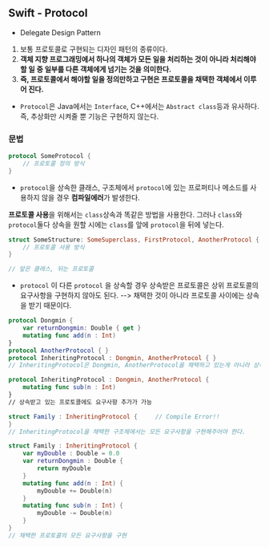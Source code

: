 ## Swift - Protocol

* Delegate Design Pattern

1. 보통 프로토콜로 구현되는 디자인 패턴의 종류이다. 
2. **객체 지향 프로그래밍에서 하나의 객체가 모든 일을 처리하는 것이 아니라 처리해야 할 일 중 일부를 다른 객체에게 넘기는 것을 의미한다.**
3. **즉, 프로토콜에서 해야할 일을 정의만하고 구현은 프로토콜을 채택한 객체에서 이루어 진다.**



* `Protocol`은 Java에서는 `Interface`, C++에서는 `Abstract class`등과 유사하다. 즉, 추상화만 시켜줄 뿐 기능은 구현하지 않는다.



### 문법

```swift
protocol SomeProtocol {
    // 프로토콜 정의 방식
}
```

* `protocol`을 상속한 클래스, 구조체에서 `protocol`에 있는 프로퍼티나 메소드를 사용하지 않을 경우 **컴파일에러**가 발생한다.

**프로토콜 사용**을 위해서는 `class`상속과 똑같은 방법을 사용한다. 그러나 `class`와 `protocol`둘다 상속을 원할 시에는 `class`를 앞에 `protocol`을 뒤에 넣는다.

```swift
struct SomeStructure: SomeSuperclass, FirstProtocol, AnotherProtocol {
    // 프로토콜 사용 방식
}

// 앞은 클래스, 뒤는 프로토콜
```



* `protocol` 이 다른 `protocol` 을 상속할 경우 상속받은 프로토콜은 상위 프로토콜의 요구사항을 구현하지 않아도 된다. --> 채택한 것이 아니라 프로토콜 사이에는 상속을 받기 때문이다.

```swift
protocol Dongmin {
    var returnDongmin: Double { get }
    mutating func add(n : Int)
}
protocol AnotherProtocol { }
protocol InheritingProtocol : Dongmin, AnotherProtocol { }
// InheritingProtocol은 Dongmin, AnotherProtocol을 채택하고 있는게 아니라 상속받고 // 있기 때문에 구현사항을 구현하지 않아도 된다.

protocol InheritingProtocol : Dongmin, AnotherProtocol {
    mutating func sub(n : Int)
}
// 상속받고 있는 프로토콜에도 요구사항 추가가 가능

struct Family : InheritingProtocol {     // Compile Error!!
} 
// InheritingProtocol을 채택한 구조체에서는 모든 요구사항을 구현해주어야 한다.

struct Family : InheritingProtocol {
    var myDouble : Double = 0.0
    var returnDongmin : Double {
        return myDouble
    }
    mutating func add(n : Int) {
        myDouble += Double(n)
    }
    mutating func sub(n : Int) {
        myDouble -= Double(n)
    }
}
// 채택한 프로토콜의 모든 요구사항을 구현
```

